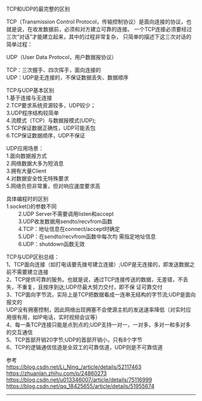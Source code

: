 TCP和UDP的最完整的区别

TCP（Transmission Control Protocol，传输控制协议）是面向连接的协议，也就是说，在收发数据前，必须和对方建立可靠的连接。 一个TCP连接必须要经过三次“对话”才能建立起来，其中的过程非常复杂， 只简单的描述下这三次对话的简单过程：  
  
UDP（User Data Protocol，用户数据报协议）  
  
  
TCP：三次握手、四次挥手，面向连接的  
UDP：UDP是无连接的，不保证数据丢失、数据顺序  
  
  
TCP与UDP基本区别  
  1.基于连接与无连接  
  2.TCP要求系统资源较多，UDP较少；   
  3.UDP程序结构较简单   
  4.流模式（TCP）与数据报模式(UDP);   
  5.TCP保证数据正确性，UDP可能丢包   
  6.TCP保证数据顺序，UDP不保证   
  
  
UDP应用场景：  
 1.面向数据报方式  
 2.网络数据大多为短消息  
 3.拥有大量Client  
 4.对数据安全性无特殊要求  
 5.网络负担非常重，但对响应速度要求高  
  
  
具体编程时的区别  
 1.socket()的参数不同  
　　 2.UDP Server不需要调用listen和accept  
　　 3.UDP收发数据用sendto/recvfrom函数  
　　 4.TCP：地址信息在connect/accept时确定  
　　 5.UDP：在sendto/recvfrom函数中每次均 需指定地址信息  
　　 6.UDP：shutdown函数无效  
  
TCP与UDP区别总结：  
1、TCP面向连接（如打电话要先拨号建立连接）;UDP是无连接的，即发送数据之前不需要建立连接  
2、TCP提供可靠的服务。也就是说，通过TCP连接传送的数据，无差错，不丢失，不重复，且按序到达;UDP尽最大努力交付，即不保  证可靠交付  
3、TCP面向字节流，实际上是TCP把数据看成一连串无结构的字节流;UDP是面向报文的  
 UDP没有拥塞控制，因此网络出现拥塞不会使源主机的发送速率降低（对实时应用很有用，如IP电话，实时视频会议等）  
4、每一条TCP连接只能是点到点的;UDP支持一对一，一对多，多对一和多对多的交互通信  
5、TCP首部开销20字节;UDP的首部开销小，只有8个字节  
6、TCP的逻辑通信信道是全双工的可靠信道，UDP则是不可靠信道  




参考  
https://blog.csdn.net/Li_Ning_/article/details/52117463  
https://zhuanlan.zhihu.com/p/24860273  
https://blog.csdn.net/u013346007/article/details/75116999  
https://blog.csdn.net/qq_18425655/article/details/51955674  



---------------------------------------------------------------------------------------------------------------------  
  
  
